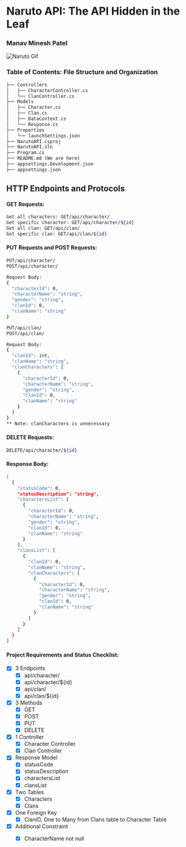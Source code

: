 ﻿# Naruto API: The API Hidden in the Leaf
### Manav Minesh Patel

![Naruto Gif](https://media.giphy.com/media/xVxio2tNLAM5q/giphy.gif)
### Table of Contents: File Structure and Organization

```bash
├── Controllers
│   ├── CharacterController.cs
│   └── ClanController.cs
├── Models
│   ├── Character.cs
│   ├── Clan.cs
│   ├── DataContext.cs
│   └── Response.cs
├── Properties
│   └── launchSettings.json
├── NarutoAPI.csproj
├── NarutoAPI.sln
├── Program.cs
├── README.md (We are here)
├── appsettings.Development.json
├── appsettings.json
```

## HTTP Endpoints and Protocols

#### GET Requests:

```bash
Get all characters: GET/api/character/
Get specific character: GET/api/character/${id}
Get all clan: GET/api/clan/
Get specific clan: GET/api/clan/${id}
```

#### PUT Requests and POST Requests:

```bash
PUT/api/character/
POST/api/character/

Request Body:
{
  "characterId": 0,
  "characterName": "string",
  "gender": "string",
  "clanId": 0,
  "clanName": "string"
}

PUT/api/clan/
POST/api/clan/

Request Body:
{
  "clanId": int,
  "clanName": "string",
  "clanCharacters": [
    {
      "characterId": 0,
      "characterName": "string",
      "gender": "string",
      "clanId": 0,
      "clanName": "string"
    }
  ]
}
** Note: clanCharacters is unnecessary
```

#### DELETE Requests:

```bash
DELETE/api/character/${id}
```
#### Response Body:

```bash
[
  {
    "statusCode": 0,
    "statusDescription": "string",
    "charactersList": [
      {
        "characterId": 0,
        "characterName": "string",
        "gender": "string",
        "clanId": 0,
        "clanName": "string"
      }
    ],
    "clansList": [
      {
        "clanId": 0,
        "clanName": "string",
        "clanCharacters": [
          {
            "characterId": 0,
            "characterName": "string",
            "gender": "string",
            "clanId": 0,
            "clanName": "string"
          }
        ]
      }
    ]
  }
]
```
#### Project Requirements and Status Checklist:
- [X] 3 Endpoints
    - [X] api/character/
    - [X] api/character/${id}
    - [X] api/clan/
    - [X] api/clan/${id}
- [X] 3 Methods
    - [X] GET
    - [X] POST
    - [X] PUT
    - [X] DELETE
- [X] 1 Controller
    - [X] Character Controller
    - [X] Clan Controller
- [X] Response Model
    - [X] statusCode
    - [X] statusDescription
    - [X] charactersList
    - [X] clansList
- [X] Two Tables
    - [X] Characters
    - [X] Clans
- [X] One Foreign Key
    - [X] ClanID, One to Many from Clans table to Character Table
- [X] Additional Constraint
    - [X] CharacterName not null




